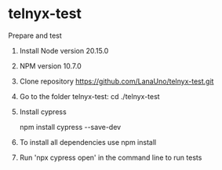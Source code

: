 # telnyx-test

Prepare and test

1. Install Node version 20.15.0
2. NPM version 10.7.0
3. Clone repository https://github.com/LanaUno/telnyx-test.git
4. Go to the folder telnyx-test: cd ./telnyx-test
5. Install cypress 

   npm install cypress --save-dev

6. To install all dependencies use npm install
7. Run 'npx cypress open' in the command line to run tests




